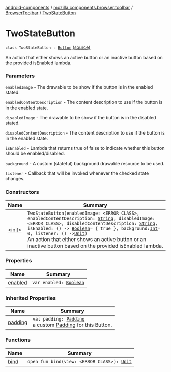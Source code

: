 [android-components](../../../index.md) / [mozilla.components.browser.toolbar](../../index.md) / [BrowserToolbar](../index.md) / [TwoStateButton](./index.md)

# TwoStateButton

`class TwoStateButton : `[`Button`](../-button/index.md) [(source)](https://github.com/mozilla-mobile/android-components/blob/master/components/browser/toolbar/src/main/java/mozilla/components/browser/toolbar/BrowserToolbar.kt#L655)

An action that either shows an active button or an inactive button based on the provided
isEnabled lambda.

### Parameters

`enabledImage` - The drawable to be show if the button is in the enabled stated.

`enabledContentDescription` - The content description to use if the button is in the enabled state.

`disabledImage` - The drawable to be show if the button is in the disabled stated.

`disabledContentDescription` - The content description to use if the button is in the enabled state.

`isEnabled` - Lambda that returns true of false to indicate whether this button should be enabled/disabled.

`background` - A custom (stateful) background drawable resource to be used.

`listener` - Callback that will be invoked whenever the checked state changes.

### Constructors

| Name | Summary |
|---|---|
| [&lt;init&gt;](-init-.md) | `TwoStateButton(enabledImage: <ERROR CLASS>, enabledContentDescription: `[`String`](https://kotlinlang.org/api/latest/jvm/stdlib/kotlin/-string/index.html)`, disabledImage: <ERROR CLASS>, disabledContentDescription: `[`String`](https://kotlinlang.org/api/latest/jvm/stdlib/kotlin/-string/index.html)`, isEnabled: () -> `[`Boolean`](https://kotlinlang.org/api/latest/jvm/stdlib/kotlin/-boolean/index.html)` = { true }, background: `[`Int`](https://kotlinlang.org/api/latest/jvm/stdlib/kotlin/-int/index.html)` = 0, listener: () -> `[`Unit`](https://kotlinlang.org/api/latest/jvm/stdlib/kotlin/-unit/index.html)`)`<br>An action that either shows an active button or an inactive button based on the provided isEnabled lambda. |

### Properties

| Name | Summary |
|---|---|
| [enabled](enabled.md) | `var enabled: `[`Boolean`](https://kotlinlang.org/api/latest/jvm/stdlib/kotlin/-boolean/index.html) |

### Inherited Properties

| Name | Summary |
|---|---|
| [padding](../-button/padding.md) | `val padding: `[`Padding`](../../../mozilla.components.support.base.android/-padding/index.md)<br>a custom [Padding](../../../mozilla.components.support.base.android/-padding/index.md) for this Button. |

### Functions

| Name | Summary |
|---|---|
| [bind](bind.md) | `open fun bind(view: <ERROR CLASS>): `[`Unit`](https://kotlinlang.org/api/latest/jvm/stdlib/kotlin/-unit/index.html) |
